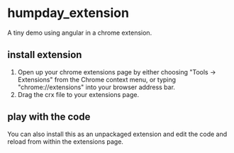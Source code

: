 humpday_extension
=================

A tiny demo using angular in a chrome extension.


## install extension

1. Open up your chrome extensions page by either choosing "Tools -> Extensions" from the Chrome context menu, or typing "chrome://extensions" into your browser address bar.
2. Drag the crx file to your extensions page. 

## play with the code

You can also install this as an unpackaged extension and edit the code and reload from within the extensions page.